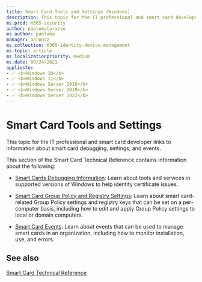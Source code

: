 ```yaml
---
title: Smart Card Tools and Settings (Windows)
description: This topic for the IT professional and smart card developer links to information about smart card debugging, settings, and events.
ms.prod: m365-security
author: paolomatarazzo
ms.author: paoloma
manager: aaroncz
ms.collection: M365-identity-device-management
ms.topic: article
ms.localizationpriority: medium
ms.date: 09/24/2021
appliesto:
- ✅ <b>Windows 10</b>
- ✅ <b>Windows 11</b>
- ✅ <b>Windows Server 2016</b>
- ✅ <b>Windows Server 2019</b>
- ✅ <b>Windows Server 2022</b>
---
```


# Smart Card Tools and Settings

This topic for the IT professional and smart card developer links to information about smart card debugging, settings, and events.

This section of the Smart Card Technical Reference contains information about the following:

-   [Smart Cards Debugging Information](smart-card-debugging-information.md): Learn about tools and services in supported versions of Windows to help identify certificate issues.

-   [Smart Card Group Policy and Registry Settings](smart-card-group-policy-and-registry-settings.md): Learn about smart card-related Group Policy settings and registry keys that can be set on a per-computer basis, including how to edit and apply Group Policy settings to local or domain computers.

-   [Smart Card Events](smart-card-events.md): Learn about events that can be used to manage smart cards in an organization, including how to monitor installation, use, and errors.

## See also

[Smart Card Technical Reference](smart-card-windows-smart-card-technical-reference.md)
